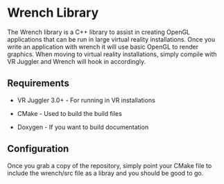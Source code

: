 Wrench Library
==============

The Wrench library is a C++ library to assist in creating OpenGL applications that can be run in large virtual reality installations. Once you write an application with wrench it will use basic OpenGL to render graphics. When moving to virtual reality installations, simply compile with VR Juggler and Wrench will hook in accordingly.

Requirements
------------

* VR Juggler 3.0+ - For running in VR installations

* CMake - Used to build the build files

* Doxygen - If you want to build documentation

Configuration
-------------
Once you grab a copy of the repository, simply point your CMake file to include the wrench/src file as a libray and you should be good to go.
